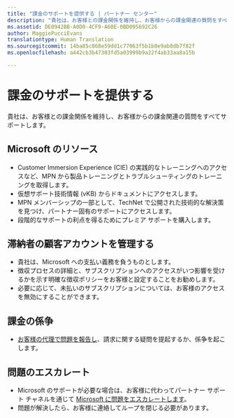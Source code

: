 ```yaml
---
title: "課金のサポートを提供する | パートナー センター"
description: "貴社は、お客様との課金関係を維持し、お客様からの課金関連の質問をすべてサポートします。"
ms.assetid: DE0942BB-A0D0-4CF9-A60E-0BD095692C26
author: MaggiePucciEvans
translationtype: Human Translation
ms.sourcegitcommit: 14ba85c868e59dd1c77063f5b1b0e9ab8db7f82f
ms.openlocfilehash: a442cb3b47303fd5a03999b9a22f4ab33aa8a15b

---
```


# 課金のサポートを提供する


貴社は、お客様との課金関係を維持し、お客様からの課金関連の質問をすべてサポートします。

## <a href="" id="microsoftresources"></a>Microsoft のリソース


-   Customer Immersion Experience (CIE) の実践的なトレーニングへのアクセスなど、MPN から製品トレーニングとトラブルシューティングのトレーニングを取得します。
-   仮想サポート技術情報 (vKB) からドキュメントにアクセスします。
-   MPN メンバーシップの一部として、TechNet で公開された技術的な解決策を見つけ、パートナー固有のサポートにアクセスします。
-   段階的なサポートの利点を得るためにプレミア サポートを購入します。

## <a href="" id="delinquentcustomeraccounts"></a>滞納者の顧客アカウントを管理する


-   貴社は、Microsoft への支払い義務を負うものとします。
-   徴収プロセスの詳細と、サブスクリプションへのアクセスがいつ影響を受けるかを示す明確な徴収ポリシーをお客様と設定することをお勧めします。
-   必要に応じて、未払いのサブスクリプションについては、お客様のアクセスを無効にすることができます。

## <a href="" id="billingdisputes"></a>課金の係争


-   [お客様の代理で問題を報告し](report-problems-on-behalf-of-a-customer.md)、請求に関する疑問を提起するか、係争を起こします。

## <a href="" id="escalatingissues"></a>問題のエスカレート


-   Microsoft のサポートが必要な場合は、お客様に代わってパートナー サポート チャネルを通じて [Microsoft に問題をエスカレートします](escalate-problems-to-microsoft.md)。
-   問題が解決したら、お客様に連絡してループを閉じる必要があります。

 

 






<!--HONumber=Nov16_HO4-->


